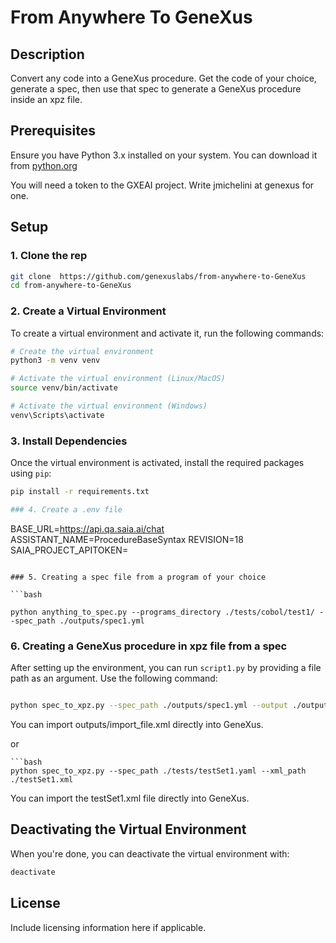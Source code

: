 # From Anywhere To GeneXus

## Description
Convert any code into a GeneXus procedure. Get the code of your choice, generate a spec, then use that spec to generate a GeneXus procedure inside an xpz file.

## Prerequisites
Ensure you have Python 3.x installed on your system. You can download it from [python.org](https://www.python.org/downloads/)

You will need a token to the GXEAI project. Write jmichelini at genexus for one.

## Setup

### 1. Clone the rep
 
```bash
git clone  https://github.com/genexuslabs/from-anywhere-to-GeneXus
cd from-anywhere-to-GeneXus
```

### 2. Create a Virtual Environment
To create a virtual environment and activate it, run the following commands:

```bash
# Create the virtual environment
python3 -m venv venv

# Activate the virtual environment (Linux/MacOS)
source venv/bin/activate

# Activate the virtual environment (Windows)
venv\Scripts\activate
```

### 3. Install Dependencies
Once the virtual environment is activated, install the required packages using `pip`:

```bash
pip install -r requirements.txt

### 4. Create a .env file
```
BASE_URL=https://api.qa.saia.ai/chat
ASSISTANT_NAME=ProcedureBaseSyntax
REVISION=18
SAIA_PROJECT_APITOKEN=<YOUR-GXEAI-ASSISTANT-TOKEN>
```

### 5. Creating a spec file from a program of your choice

```bash

python anything_to_spec.py --programs_directory ./tests/cobol/test1/ --spec_path ./outputs/spec1.yml
```

### 6. Creating a GeneXus procedure in xpz file from a spec 
After setting up the environment, you can run `script1.py` by providing a file path as an argument. Use the following command:

```bash

python spec_to_xpz.py --spec_path ./outputs/spec1.yml --output ./outputs/test1
```
You can import outputs/import_file.xml directly into GeneXus.

or

```
```bash
python spec_to_xpz.py --spec_path ./tests/testSet1.yaml --xml_path ./testSet1.xml
```
You can import the testSet1.xml file directly into GeneXus.

## Deactivating the Virtual Environment
When you're done, you can deactivate the virtual environment with:

```bash
deactivate
```

## License
Include licensing information here if applicable.
